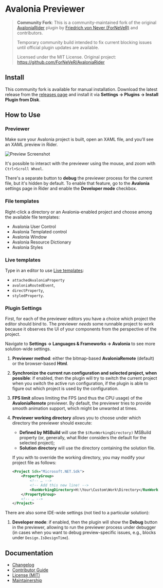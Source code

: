 # Avalonia Previewer

> **Community Fork**: This is a community-maintained fork of the original [AvaloniaRider](https://github.com/ForNeVeR/AvaloniaRider) plugin by [Friedrich von Never (ForNeVeR)](https://github.com/ForNeVeR) and contributors. 
>
> Temporary community build intended to fix current blocking issues until official plugin updates are available.
> 
> Licensed under the MIT License. Original project: https://github.com/ForNeVeR/AvaloniaRider

Install
-------

This community fork is available for manual installation. Download the latest release from the [releases page][releases] and install it via **Settings → Plugins → Install Plugin from Disk**.

[releases]: https://github.com/SuperJMN/AvaloniaRider/releases

How to Use
----------

### Previewer

Make sure your Avalonia project is built, open an XAML file, and you'll see an XAML preview in Rider.

![Preview Screenshot][preview-screenshot]

It's possible to interact with the previewer using the mouse, and zoom with `Ctrl+Scroll Wheel`.

There's a separate button to **debug** the previewer process for the current file, but it's hidden by default. To enable that feature, go to the **Avalonia** settings page in Rider and enable the **Developer mode** checkbox.

### File templates

Right-click a directory or an Avalonia-enabled project and choose among the available file templates:
- Avalonia User Control
- Avalonia Templated control
- Avalonia Window
- Avalonia Resource Dictionary
- Avalonia Styles

### Live templates

Type in an editor to use [Live templates][live-templates]:
- `attachedAvaloniaProperty`
- `avaloniaRoutedEvent`,
- `directProperty`,
- `styledProperty`.

### Plugin Settings
First, for each of the previewer editors you have a choice which project the editor should bind to. The previewer _needs_ some runnable project to work because it observes the UI of your components from the perspective of the project.

Navigate to **Settings → Languages & Frameworks → Avalonia** to see more solution-wide settings.

1. **Previewer method**: either the bitmap-based **AvaloniaRemote** (default) or the browser-based **Html**.
2. **Synchronize the current run configuration and selected project, when possible**: if enabled, then the plugin will try to switch the current project when you switch the active run configuration, if the plugin is able to figure out which project is used by the configuration.
3. **FPS limit** allows limiting the FPS (and thus the CPU usage) of the **AvaloniaRemote** previewer. By default, the previewer tries to provide smooth animation support, which might be unwanted at times.
4. **Previewer working directory** allows you to choose under which directory the previewer should execute:
   - **Defined by MSBuild** will use the `$(RunWorkingDirectory)` MSBuild property (or, generally, what Rider considers the default for the selected project);
   - **Solution directory** will use the directory containing the solution file.

   If you with to override the working directory, you may modify your project file as follows:
   ```xml
   <Project Sdk="Microsoft.NET.Sdk">
       <PropertyGroup>
           <!-- … -->
           <!-- Add this new line! -->
           <RunWorkingDirectory>H:\Your\Custom\Work\Directory</RunWorkingDirectory>
       </PropertyGroup>
       <!-- … -->
   </Project>
   ```

There are also some IDE-wide settings (not tied to a particular solution):
1. **Developer mode**: if enabled, then the plugin will show the **Debug** button in the previewer, allowing to run the previewer process under debugger (in cases when you want to debug preview-specific issues, e.g., blocks under `Design.IsDesignTime`).

Documentation
-------------

- [Changelog][docs.changelog]
- [Contributor Guide][docs.contributing]
- [License (MIT)][docs.license]
- [Maintainership][docs.maintainership]

[docs.changelog]: CHANGELOG.md
[docs.contributing]: CONTRIBUTING.md
[docs.license]: LICENSE.md
[docs.maintainership]: MAINTAINERSHIP.md
[ide.channels]: https://www.jetbrains.com/help/idea/managing-plugins.html#repos
[live-templates]: https://www.jetbrains.com/help/rider/Using_Live_Templates.html
[preview-screenshot]: ./docs/preview-screenshot.png
[marketplace]: https://github.com/SuperJMN/AvaloniaRider
